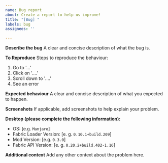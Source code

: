 ```yaml
---
name: Bug report
about: Create a report to help us improve!
title: "[Bug] "
labels: bug
assignees: ''

---
```


**Describe the bug**
A clear and concise description of what the bug is.

**To Reproduce**
Steps to reproduce the behaviour:
1. Go to '...'
2. Click on '....'
3. Scroll down to '....'
4. See an error

**Expected behaviour**
A clear and concise description of what you expected to happen.

**Screenshots**
If applicable, add screenshots to help explain your problem.

**Desktop (please complete the following information):**
 - OS: [e.g. `Manjaro`]
 - Fabric Loader Version: [e. g. `0.10.1+build.209`]
 - Mod Version: [e.g. `0.3.0`]
 - Fabric API Version: [e. g. `0.20.2+build.402-1.16`]

**Additional context**
Add any other context about the problem here.

